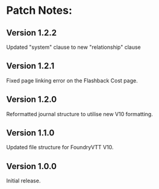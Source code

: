 # Patch Notes:

## Version 1.2.2
Updated "system" clause to new "relationship" clause

## Version 1.2.1
Fixed page linking error on the Flashback Cost page.

## Version 1.2.0
Reformatted journal structure to utilise new V10 formatting.

## Version 1.1.0
Updated file structure for FoundryVTT V10.

## Version 1.0.0
Initial release.